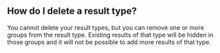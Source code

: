 ## How do I delete a result type?

You cannot delete your result types, but you can remove one or more groups from
the result type. Existing results of that type will be hidden in those groups
and it will not be possible to add more results of that type.
